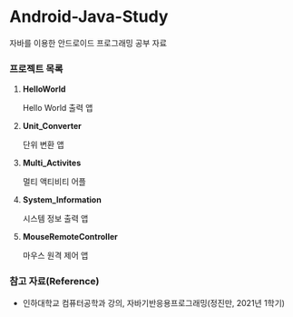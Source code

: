 # Android-Java-Study

자바를 이용한 안드로이드 프로그래밍 공부 자료



### 프로젝트 목록

1. __HelloWorld__

   Hello World 출력 앱

2. __Unit_Converter__

   단위 변환 앱

3. __Multi_Activites__

   멀티 액티비티 어플

4. __System_Information__

   시스템 정보 출력 앱

5. __MouseRemoteController__

   마우스 원격 제어 앱



### 참고 자료(Reference)

- 인하대학교 컴퓨터공학과 강의, 자바기반응용프로그래밍(정진만, 2021년 1학기)

